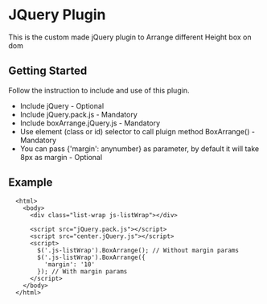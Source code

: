 # JQuery Plugin

This is the custom made jQuery plugin to Arrange different Height box on dom

## Getting Started

Follow the instruction to include and use of this plugin.
* Include jQuery - Optional
* Include jQuery.pack.js - Mandatory
* Include boxArrange.jQuery.js - Mandatory
* Use element (class or id) selector to call pluign method BoxArrange() - Mandatory
* You can pass {'margin': anynumber} as parameter, by default it will take 8px as margin - Optional


## Example

```
  <html>
    <body>
      <div class="list-wrap js-listWrap"></div>

      <script src="jQuery.pack.js"></script>
      <script src="center.jQuery.js"></script>
      <script>
        $('.js-listWrap').BoxArrange(); // Without margin params
        $('.js-listWrap').BoxArrange({
          'margin': '10'
        }); // With margin params
      </script>
    </body>
  </html>
```
